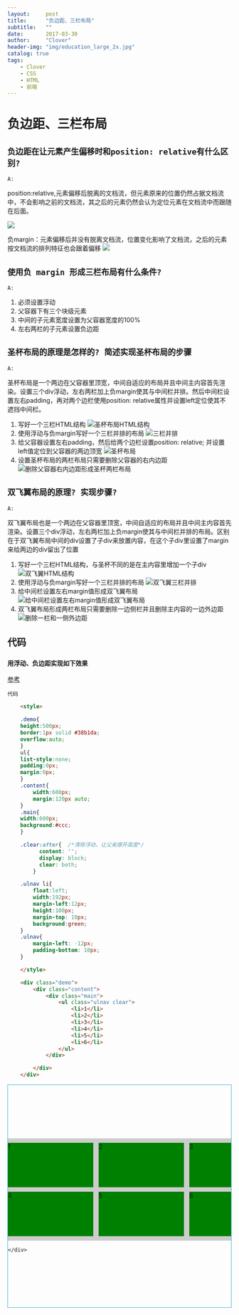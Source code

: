 ```yaml
---
layout:     post
title:      "负边距、三栏布局"
subtitle:   ""
date:       2017-03-30
author:     "Clover"
header-img: "img/education_large_2x.jpg"
catalog: true
tags:
    - Clover
    - CSS
    - HTML
    - 前端
---
```


# 负边距、三栏布局

## `负边距在让元素产生偏移时和position: relative有什么区别?`

`A:`

* position:relative,元素偏移后脱离的文档流，但元素原来的位置仍然占据文档流中，不会影响之前的文档流，其之后的元素仍然会认为定位元素在文档流中而跟随在后面。

![](/img/2155778-f3484ab45d48a5b5.png)

* 负margin：元素偏移后并没有脱离文档流，位置变化影响了文档流，之后的元素按文档流的排列特征也会跟着偏移
![](/img/2155778-d95972ee88a29c11.png)

## `使用负 margin 形成三栏布局有什么条件?`

`A:`

1. 必须设置浮动
2. 父容器下有三个块级元素
3. 中间的子元素宽度设置为父容器宽度的100%
4. 左右两栏的子元素设置负边距

## `圣杯布局的原理是怎样的? 简述实现圣杯布局的步骤`

`A:`

圣杯布局是一个两边在父容器里顶宽，中间自适应的布局并且中间主内容首先渲染。设置三个div浮动，左右两栏加上负margin使其与中间栏并排。然后中间栏设置左右padding，再对两个边栏使用position: relative属性并设置left定位使其不遮挡中间栏。

1. 写好一个三栏HTML结构
	![圣杯布局HTML结构](/img/2155778-17f6d5af52b85b31.png)
2. 使用浮动与负margin写好一个三栏并排的布局
	![三栏并排](/img/2155778-0f4b4e9a132b3e6c.png)
3. 给父容器设置左右padding，然后给两个边栏设置position: relative; 并设置left值定位到父容器的两边顶宽
	![圣杯布局](/img/2155778-b7faed23e04b72fa.png)
4. 设置圣杯布局的两栏布局只需要删除父容器的右内边距
	![删除父容器右内边距形成圣杯两栏布局](/img/2155778-84f6223248a67ed5.png)

## `双飞翼布局的原理? 实现步骤?`

`A:`

双飞翼布局也是一个两边在父容器里顶宽，中间自适应的布局并且中间主内容首先渲染。设置三个div浮动，左右两栏加上负margin使其与中间栏并排的布局。区别在于双飞翼布局中间的div设置了子div来放置内容，在这个子div里设置了margin来给两边的div留出了位置

1. 写好一个三栏HTML结构，与圣杯不同的是在主内容里增加一个子div
	![双飞翼HTML结构](/img/2155778-502dedc533521aac.png)
2. 使用浮动与负margin写好一个三栏并排的布局
	![双飞翼三栏并排](/img/2155778-95a81eef83a74dae.png)
3. 给中间栏设置左右margin值形成双飞翼布局
	![给中间栏设置左右margin值形成双飞翼布局](/img/2155778-536227648f0b26f4.png)
4. 双飞翼布局形成两栏布局只需要删除一边侧栏并且删除主内容的一边外边距
	![删除一栏和一侧外边距](/img/2155778-12036b91f4e4d094.png)



## 代码


### `用浮动、负边距实现如下效果`

[参考](http://js.jirengu.com/fag/2/edit)

`代码`

```html
    <style>

    .demo{
    height:500px;
    border:1px solid #38b1da;
    overflow:auto;
    }
    ul{
    list-style:none;
    padding:0px;
    margin:0px;
    }
    .content{
        width:600px;
        margin:120px auto;
    }
    .main{
    width:600px;
    background:#ccc;
    }

    .clear:after{  /*清除浮动，让父亲撑开高度*/
          content: '';
          display: block;
          clear: both;
        }

    .ulnav li{
        float:left;
        width:192px;
        margin-left:12px;
        height:100px;
        margin-top: 10px;
        background:green;
    }
    .ulnav{
        margin-left: -12px;
        padding-bottom: 10px;
    }

    </style>

    <div class="demo">
        <div class="content">
            <div class="main">
                <ul class="ulnav clear">
                    <li>1</li>
                    <li>2</li>
                    <li>3</li>
                    <li>4</li>
                    <li>5</li>
                    <li>6</li>
                </ul>
            </div>

        </div>
    </div>

```



<style>

.demo{
height:500px;
border:1px solid #38b1da;
overflow:auto;
}
ul{
list-style:none;
padding:0px;
margin:0px;
}
.content{
	width:600px;
    margin:120px auto;
}
.main{
width:600px;
background:#ccc;
}

.clear:after{  /*清除浮动，让父亲撑开高度*/
      content: '';
      display: block;
      clear: both;
    }

.ulnav li{
	float:left;
	width:192px;
    margin-left:12px;
    height:100px;
    margin-top: 10px;
    background:green;
}
.ulnav{
    margin-left: -12px;
    padding-bottom: 10px;
}

</style>

<div class="demo">
	<div class="content">
    	<div class="main">
        	<ul class="ulnav clear">
            	<li>1</li>
                <li>2</li>
                <li>3</li>
                <li>4</li>
                <li>5</li>
                <li>6</li>
            </ul>
        </div>
    
    </div>
</div>

### `圣杯布局`

> [圣杯布局demo](/demo/圣杯布局.html)

`代码`

```html
    <!DOCTYPE html>
    <html>
        <head>
        <meta charset="utf-8">
        <meta http-equiv="X-UA-Compatible" content="IE=edge,chrome=1">
        <title>圣杯布局</title>
        <meta name="description" content="">
        <meta name="keywords" content="">

        <!--css引入区-->
        <link href="" rel="stylesheet">
        <!--js引入区-->
        <script type="text/javascript" src=""></script>
        <style type="text/css">

        html,body,ul,p,h1,h2,h3{
            margin:0px;
            padding:0px;
        }
            .contain{

                background: #ccc;
                padding:0 200px;
            }

            .main{
                float:left;
                width:100%;
                height:100%;
                background: red;


            }
            .aside{
                float:left;
                background: yellow;
                width:200px;
                height:200px;
                margin-left:-100%;
                position: relative; 
                left: -200px;
            }

            .bside{
                background: blue;
                width:200px;
                height:200px;
                float:left;
                margin-left:-200px;
                position: relative; 
                left: 200px;
            }

             .clear::after{
                content: "";
                display: block;
                clear:both;
           }

        </style>
        </head>
        <body>
            <div class="contain clear">
            这里是主题
                <div class="main">
                     这里是内容<br>
                        这里是内容<br>这里是内容<br>
                        这里是内容<br>
                        这里是内容<br>
                        这里是内容<br>
                        这里是内容<br>
                        这里是内容<br>
                        这里是内容<br>
                         这里是内容<br>
                        这里是内容<br>这里是内容<br>
                        这里是内容<br>
                        这里是内容<br>
                        这里是内容<br>
                        这里是内容<br>
                        这里是内容<br>
                        这里是内容<br>
                </div>
                <div class="aside"></div>
                <div class="bside"></div>
            </div>


        </body>
    </html>
```


### `双飞翼布局`

> [双飞翼布局DEMO](/demo/双飞翼布局.html)

```html
    <!DOCTYPE html>
    <html>
        <head>
        <meta charset="utf-8">
        <meta http-equiv="X-UA-Compatible" content="IE=edge,chrome=1">
        <title>双飞翼布局</title>
        <meta name="description" content="">
        <meta name="keywords" content="">

        <!--css引入区-->
        <link href="" rel="stylesheet">
        <!--js引入区-->
        <script type="text/javascript" src=""></script>
        <style type="text/css">

        html,body,ul,p,h1,h2,h3{
            margin:0px;
            padding:0px;
        }
            .contain{


                background: #ccc;

            }

            .main{
                float:left;
                width:100%;
                height:100%;


            }
            .warp{
                /*width:100%;*/
                height:100%;
                margin:0 200px;
                background: red;
            }
            .aside{
                float:left;
                background: yellow;
                width:200px;
                height:200px;
                margin-left:-100%;          
            }

            .bside{
                background: blue;
                width:200px;
                height:200px;
                float:left;
                margin-left:-200px;

            }

             .clear::after{
                content: "";
                display: block;
                clear:both;
           }

        </style>
        </head>
        <body>
            <div class="contain clear">
             <p>这里是整体</p>
                <div class="main">
                    <div class="warp">
                        这里是内容<br>
                        这里是内容<br>这里是内容<br>
                        这里是内容<br>
                        这里是内容<br>
                        这里是内容<br>
                        这里是内容<br>
                        这里是内容<br>
                        这里是内容<br>
                         这里是内容<br>
                        这里是内容<br>这里是内容<br>
                        这里是内容<br>
                        这里是内容<br>
                        这里是内容<br>
                        这里是内容<br>
                        这里是内容<br>
                        这里是内容<br>
                    </div>
                </div>
                <div class="aside"></div>
                <div class="bside"></div>
            </div>
        </body>
    </html>
```